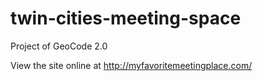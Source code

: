 # twin-cities-meeting-space
Project of GeoCode 2.0

View the site online at <http://myfavoritemeetingplace.com/>
